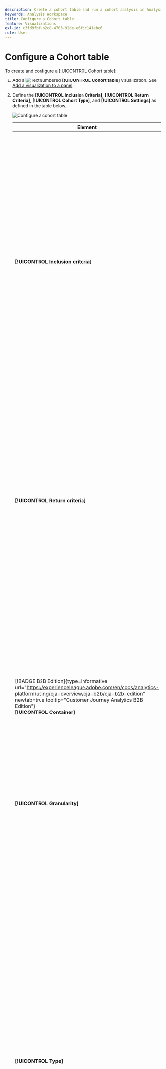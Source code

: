 ```yaml
---
description: Create a cohort table and run a cohort analysis in Analysis Workspace.
keywords: Analysis Workspace
title: Configure a Cohort table
feature: Visualizations
exl-id: c3fd9fbf-b2c8-4703-92de-e6fdc141ebc6
role: User
---
```

# Configure a Cohort table

To create and configure a [!UICONTROL Cohort table]:

1. Add a ![TextNumbered](/help/assets/icons/TextNumbered.svg) **[!UICONTROL Cohort table]** visualization. See [Add a visualization to a panel](../freeform-analysis-visualizations.md#add-visualizations-to-a-panel).

1. Define the **[!UICONTROL Inclusion Criteria]**, **[!UICONTROL Return Criteria]**, **[!UICONTROL Cohort Type]**, and **[!UICONTROL Settings]** as defined in the table below.

   ![Configure a cohort table](assets/cohort-configure.png)

   | Element | Description |
   |--- |--- |
   |**[!UICONTROL Inclusion criteria]**|You can apply up to 10 inclusion segments and up to 3 inclusion metrics. The metric specifies what to which cohort a user belongs. For example, if the inclusion metric is Orders, only users who placed an order during the time range of the cohort analysis are included in the initial cohort.<br>The default operator between metrics is AND, but you can change it to OR. In addition, you can add numeric segmenting to these metrics. For example: `Sessions >= 1`.</br>|
   |**[!UICONTROL Return criteria]**|You can apply up to 10 return segments and up to 3 return metrics. The metric indicates whether the user has been retained (retention) or not (churn). For example, if the return metric is Video Views, only users who viewed videos during subsequent time periods (after the period in which they were added to a cohort) are represented as retained. Another metric that quantifies retention is Sessions. |
   | [!BADGE B2B Edition]{type=Informative url="https://experienceleague.adobe.com/en/docs/analytics-platform/using/cja-overview/cja-b2b/cja-b2b-edition" newtab=true tooltip="Customer Journey Analytics B2B Edition"}<br/>**[!UICONTROL Container]** | By default the cohort analysis is tied to the Person container. If more containers beyond Person are available from the account based connection that supports the Workspace project, you can select another container for the cohort analysis from the **[!UICONTROL Container]** drop-down menu. |
   |**[!UICONTROL Granularity]**|The time granularity of Day, Week, Month, Quarter, or Year.|
   |**[!UICONTROL Type]**|**[!UICONTROL Retention]** (default): A **[!UICONTROL Retention]** cohort measures how well your person cohorts return to your property over time. A retention cohort is the standard cohort and indicates return and repeat user behavior. A green color indicates a [!UICONTROL Retention] cohort in the table.<br>**[!UICONTROL Churn]**: A **[!UICONTROL Churn]** (also known as attrition or fallout) cohort measures how your person cohorts fall out of your property over time. Churn is the opposite of retention: `Churn = 1 - Retention`. [!UICONTROL Churn] is a good measure of stickiness as well as opportunity by showing you how frequently customers do not come back. You can use churn to analyze and identify areas of focus: which cohort segments could use some attention? A red color indicates a [!UICONTROL Churn] cohort in the table (similar to fallout in the **[!UICONTROL Flow]** visualization).</br>|
   |**[!UICONTROL Settings]**|**[!UICONTROL Rolling calculation]**: Calculate retention or churn based on the previous column, rather than the Included column (default). [!UICONTROL Rolling Calculation] changes the calculation method for your "return" periods. The normal calculation finds users who meet return criteria and were part of the inclusion period. Regardless of whether or not they were in the cohort for the previous period. Instead, [!UICONTROL Rolling Calculation] finds users who meet "return" criteria and were part of the previous period. Therefore, [!UICONTROL Rolling Calculation] segments and funnels the users who continually meet the "return" criteria period over period. [!UICONTROL Return] criteria are applied to each of the periods leading up to the selected period. </br><br>**[!UICONTROL Latency Table]**: A [!UICONTROL Latency table] measures the time that has elapsed before and after the inclusion event occurred. [!UICONTROL Latency table] is great to use for pre/post analysis. For example, you have an upcoming product or campaign launch and you want to track behavior before and after the launch. The [!UICONTROL Latency table] displays the pre- and post behavior side by side to see the direct impact. The pre-inclusion cells in the [!UICONTROL Latency table] calculate users who meet the [!UICONTROL Inclusion] criteria on the inclusion period and then meet the [!UICONTROL Return] criteria in the periods before the inclusion period. Note that [!UICONTROL Latency table] and [!UICONTROL Custom dimension cohort] cannot be used together.</br><br>**[!UICONTROL Custom dimension cohort]**: Create cohorts based on the selected dimension, rather than time-based cohorts (default). Many customers want to analyze their cohorts by something other than time and the new Custom Dimension Cohort feature provides you with the flexibility to build cohorts based on dimensions of their choosing. Use dimensions, such as marketing channel, campaign, product, page, region, or any other dimension to show how retention changes based on the different values of these dimensions. The [!UICONTROL Custom Dimension] Cohort segment definition applies the dimension item only as part of the inclusion period, not as part of the return definition.</br><br>After choosing the [!UICONTROL Custom dimension cohort] option, you can drag and drop whichever dimension you want into the drop zone. Adding dimensions allows you to compare similar dimension items across the same time period. For example, you can compare the performance of cities side by side, products, campaigns, etc. The Cohort table returns your top 14 dimension items. However, you can use a ![segment](/help/assets/icons/Filter.svg) segment to display only desired dimension items. A [!UICONTROL Custom dimension cohort] cannot be used with the [!UICONTROL Latency table] feature.</br>|

1. Click **[!UICONTROL Build]**.
1. To reconfigure the [!UICONTROL Cohort table], select ![Edit](/help/assets/icons/Edit.svg).

1. (Optional) Create a segment or audience from a selection.

   Select cells (contiguous or noncontiguous), then right-click > **[!UICONTROL Create Segment From Selection]**.

   ![Create segment or audience](assets/retention-createfilter.png)

1. In the [Segment builder](/help/components/segments/seg-builder.md), further edit the segment, then click **[!UICONTROL Save]**.

   The saved segment is available for use in the [!UICONTROL Segment] panel in [!UICONTROL Analysis Workspace].

## Settings

You can define specific settings for a [!UICONTROL Cohort table].

1. Select ![Setting](/help/assets/icons/Setting.svg) to adjust the [!UICONTROL Cohort table] settings.

   | Setting | Description |
   |---|---|
   | **Only show percent** | Removes the number value and only shows the percentage. |
   | **Round percent to nearest whole** | Rounds the percent value to the nearest whole instead of showing the decimal value. |
   | **Show Average Percent Row** | Inserts a new row at the top of the table and then adds the average for the values within each column. |


>[!MORELIKETHIS]
>
>[Add a visualization to a panel](/help/analysis-workspace/visualizations/freeform-analysis-visualizations.md#add-visualizations-to-a-panel)
>[Visualization settings](/help/analysis-workspace/visualizations/freeform-analysis-visualizations.md#settings)
>[Visualization context menu](/help/analysis-workspace/visualizations/freeform-analysis-visualizations.md#context-menu)
>


